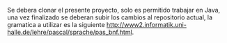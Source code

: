 Se debera clonar el presente proyecto, solo es permitido trabajar en Java, una vez finalizado se deberan subir los cambios al repositorio actual, la gramatica a utilizar es la siguiente http://www2.informatik.uni-halle.de/lehre/pascal/sprache/pas_bnf.html.
